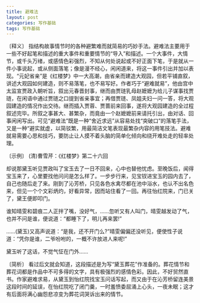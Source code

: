```yaml
---
title: 避难法
layout: post
categories: 写作基础
tags: 写作基础
---
```


〔释义〕 指结构故事情节时的各种避繁难而就简易的巧妙手法。避难法主要用于一些不好起笔和描述的重大事件和重要情节的“导入”和描述。一个大事件，大情节，或千头万绪，或感情色彩强烈，不知从何处说起或不好正面下笔，于是就从一件小事说起，或从侧面落笔；像是漫不经心，闲闲道来，将这一事件引出并加以表现。“元妃省亲”是《红楼梦》中一大高潮，由省亲而建造大观园，但若平铺直叙，讲述大观园如何建造，则不易落笔，也不易写好。作者巧于“避难就易”，他由宫中太监宣贾政入朝听旨，叙出元春晋封事，继而由贾琏乳母赵嬷嬷为给儿子谋事找贾琏，在闲语中通过贾琏之口提到省亲事宜；再借贾琏、凤姐夫妇一问一答，将大观园建造的情况作出交待。继而插入贾蓉、贾蔷前来回事，遂将大观园建造的全过程叙述完毕。所叙之事甚大、甚繁杂，而竟由一个赵嬷嬷前来请托引出，由对话、回事闲闲写出。可见“避难法”既是一种“舍近求远”从容易处找“突破口”的落笔手法，又是一种“避实就虚，以简驳繁，用最简洁文笔表现最繁杂内容的用笔技法。避难就易需要心思和技巧，要防止让人摸不着头脑的简单化倾向和绕开难处走的轻率处理。

〔示例〕 (清)曹雪芹：《红楼梦》第二十六回

却说那黛玉听见贾政叫了宝玉去了一日不回来，心中也替他忧虑。至晚饭后，闻得宝玉来了，心里要找他问问是怎么样了。一步步行来，见宝钗进宝玉的园内去了，自己也随后走了来。刚到了沁芳桥，只见各色水禽尽都在池中浴水，也认不出名色来，但见一个个文彩炳灼，好看异常，因而站住看了一回。再往怡红院来，门已关了，黛王便即叩门。

谁知晴雯和碧痕二人正拌了嘴，没好气，……忽听又有人叫门，晴雯越发动了气，也并不问是谁，便说道：“都睡下了，明儿再来罢!”

……(黛玉)又高声说道：“是我，还不开门么?”晴雯偏偏还没听见，便使性子说道：“凭你是谁，二爷吩咐的，一概不许放进人来呢!”

黛玉听了这话，不觉气怔在门外……

〔简析〕 看过后文就会知道，这段描述是为写“黛玉葬花”作准备的。葬花情节和葬花词都是作品中不可多得的文字，具有极强烈的感情色彩。因此，不好贸然直书。作家避难求易，从黛玉到怡红院找宝玉问话写起，而又由于在沁芳桥留连美景这段时间的延误，在怡红院吃了闭门羹，一时羞愤委屈涌上心头，一夜未眠；这才有后面将满心幽怨悲凉变为葬花词哭诉出来的情节。 